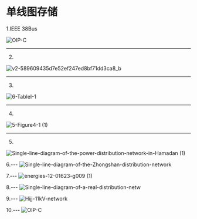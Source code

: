 # 单线图存储

1.IEEE 38Bus

![OIP-C](https://user-images.githubusercontent.com/96326382/196186246-1ab63947-d2f9-4b6f-8e12-936f3ccf3380.jpg)

---
2.
![v2-589609435d7e52ef247ed8bf71dd3ca8_b](https://user-images.githubusercontent.com/96326382/196186975-511d87ff-7822-4d63-bb18-4f34ded13598.jpg)

---
3.
![6-TableI-1](https://user-images.githubusercontent.com/96326382/196187640-3fac768d-d866-4227-b49a-66b85048d127.png)

---
4.
![5-Figure4-1 (1)](https://user-images.githubusercontent.com/96326382/196187778-cece8986-26f5-48cf-bb4a-d77cd14c4572.png)

---
5.
![Single-line-diagram-of-the-power-distribution-network-in-Hamadan (1)](https://user-images.githubusercontent.com/96326382/196187928-444ada35-9c31-449e-bb84-3d554203b823.png)

6.---
![Single-line-diagram-of-the-Zhongshan-distribution-network](https://user-images.githubusercontent.com/96326382/196188044-07401db7-6409-4c35-8b02-7e249794b31c.png)


7.---
![energies-12-01623-g009 (1)](https://user-images.githubusercontent.com/96326382/196188661-50266521-4d7f-4850-bbd6-61bdb6c33b8e.png)


8.---
![Single-line-diagram-of-a-real-distribution-netw](https://user-images.githubusercontent.com/96326382/196188785-04a0dadc-6a79-49fc-9b5c-2905948de7fe.png)

9.---
![Hijj-11kV-network](https://user-images.githubusercontent.com/96326382/196189282-d1abf818-1522-47c7-b55a-edbcccaa6016.png)

10.---
![OIP-C](https://user-images.githubusercontent.com/96326382/196190431-55de3908-9e8c-4ec8-a319-9a8b6918b31c.jpg)
